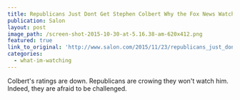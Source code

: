 ```yaml
---
title: Republicans Just Dont Get Stephen Colbert Why the Fox News Watching Climate Change Denying Crowd Cant Understand Complex Satire
publication: Salon
layout: post
image_path: /screen-shot-2015-10-30-at-5.16.38-am-620x412.png
featured: true
link_to_original: 'http://www.salon.com/2015/11/23/republicans_just_dont_get_colbert_why_the_fox_news_watching_climate_change_denying_crowd_cant_understand_complex_satire/'
categories:
  - what-im-watching
---
```


Colbert's ratings are down. Republicans are crowing they won't watch him. Indeed, they are afraid to be challenged.